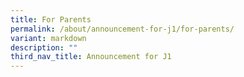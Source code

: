 ```yaml
---
title: For Parents
permalink: /about/announcement-for-j1/for-parents/
variant: markdown
description: ""
third_nav_title: Announcement for J1
---
```

<p></p>
